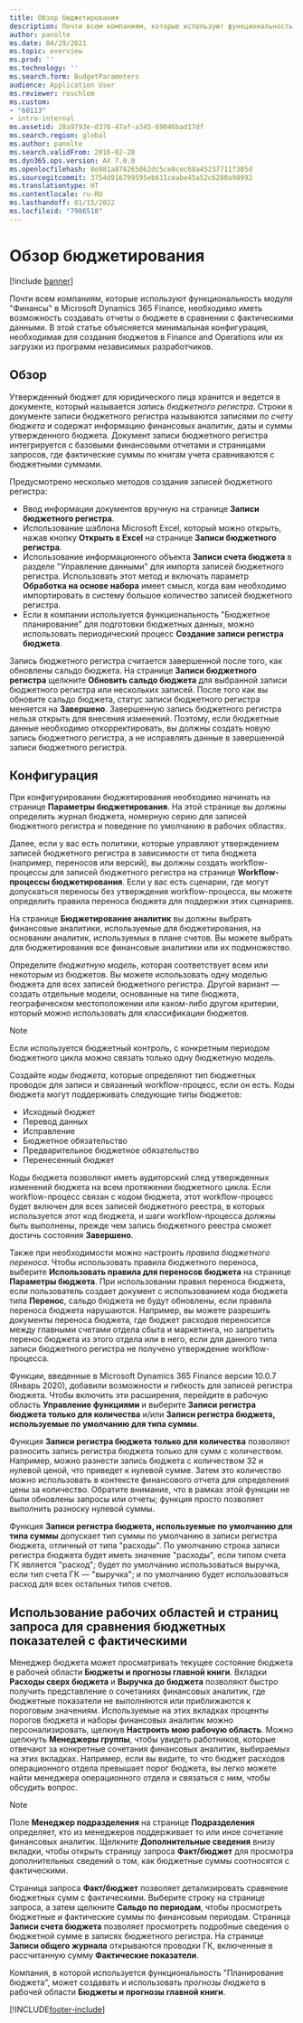 ```yaml
---
title: Обзор бюджетирования
description: Почти всем компаниям, которые используют функциональность модуля "Финансы" в Microsoft Dynamics 365 Finance, необходимо иметь возможность создавать отчеты о бюджете в сравнении с фактическими данными. В этой статье объясняется минимальная конфигурация, необходимая для создания бюджетов в Finance and Operations или их загрузки из программ независимых разработчиков.
author: panolte
ms.date: 04/29/2021
ms.topic: overview
ms.prod: ''
ms.technology: ''
ms.search.form: BudgetParameters
audience: Application User
ms.reviewer: roschlom
ms.custom:
- "60113"
- intro-internal
ms.assetid: 28a9793e-d376-47af-a345-69046bad17df
ms.search.region: global
ms.author: panolte
ms.search.validFrom: 2016-02-28
ms.dyn365.ops.version: AX 7.0.0
ms.openlocfilehash: 8e881a878265062dc5ce8cec68a45237711f385d
ms.sourcegitcommit: 3754d916799595eb611ceabe45a52c6280a98992
ms.translationtype: HT
ms.contentlocale: ru-RU
ms.lasthandoff: 01/15/2022
ms.locfileid: "7986518"
---
```

# <a name="budgeting-overview"></a>Обзор бюджетирования

[!include [banner](../includes/banner.md)]

Почти всем компаниям, которые используют функциональность модуля "Финансы" в Microsoft Dynamics 365 Finance, необходимо иметь возможность создавать отчеты о бюджете в сравнении с фактическими данными. В этой статье объясняется минимальная конфигурация, необходимая для создания бюджетов в Finance and Operations или их загрузки из программ независимых разработчиков.

## <a name="overview"></a>Обзор

Утвержденный бюджет для юридического лица хранится и ведется в документе, который называется *запись бюджетного регистра*. Строки в документе записи бюджетного регистра называются записями *по счету бюджета* и содержат информацию финансовых аналитик, даты и суммы утвержденного бюджета. Документ записи бюджетного регистра интегрируется с базовыми финансовыми отчетами и страницами запросов, где фактические суммы по книгам учета сравниваются с бюджетными суммами. 

Предусмотрено несколько методов создания записей бюджетного регистра:

-   Ввод информации документов вручную на странице **Записи бюджетного регистра**.
-   Использование шаблона Microsoft Excel, который можно открыть, нажав кнопку **Открыть в Excel** на странице **Записи бюджетного регистра**.
-   Использование информационного объекта **Записи счета бюджета** в разделе "Управление данными" для импорта записей бюджетного регистра. Использовать этот метод и включать параметр **Обработка на основе набора** имеет смысл, когда вам необходимо импортировать в систему большое количество записей бюджетного регистра.
-   Если в компании используется функциональность "Бюджетное планирование" для подготовки бюджетных данных, можно использовать периодический процесс **Создание записи регистра бюджета**.

Запись бюджетного регистра считается завершенной после того, как обновлены сальдо бюджета. На странице **Записи бюджетного регистра** щелкните **Обновить сальдо бюджета** для выбранной записи бюджетного регистра или нескольких записей. После того как вы обновите сальдо бюджета, статус записи бюджетного регистра меняется на **Завершено**. Завершенную запись бюджетного регистра нельзя открыть для внесения изменений. Поэтому, если бюджетные данные необходимо откорректировать, вы должны создать новую запись бюджетного регистра, а не исправлять данные в завершенной записи бюджетного регистра.

## <a name="configuration"></a>Конфигурация
При конфигурировании бюджетирования необходимо начинать на странице **Параметры бюджетирования**. На этой странице вы должны определить журнал бюджета, номерную серию для записей бюджетного регистра и поведение по умолчанию в рабочих областях.

Далее, если у вас есть политики, которые управляют утверждением записей бюджетного регистра в зависимости от типа бюджета (например, переносов или версий), вы должны создать workflow-процессы для записей бюджетного регистра на странице **Workflow-процессы бюджетирования**. Если у вас есть сценарии, где могут допускаться переносы без утверждения workflow-процесса, вы можете определить правила переноса бюджета для поддержки этих сценариев. 

На странице **Бюджетирование аналитик** вы должны выбрать финансовые аналитики, используемые для бюджетирования, на основании аналитик, используемых в плане счетов. Вы можете выбрать для бюджетирования все финансовые аналитики или их подмножество.

Определите *бюджетную модель*, которая соответствует всем или некоторым из бюджетов. Вы можете использовать одну моделью бюджета для всех записей бюджетного регистра. Другой вариант — создать отдельные модели, основанные на типе бюджета, географическом местоположении или каком-либо другом критерии, который можно использовать для классификации бюджетов. 

> [!NOTE] 
> Если используется бюджетный контроль, с конкретным периодом бюджетного цикла можно связать только одну бюджетную модель. 

Создайте *коды бюджета*, которые определяют тип бюджетных проводок для записи и связанный workflow-процесс, если он есть. Коды бюджета могут поддерживать следующие типы бюджетов:

-   Исходный бюджет
-   Перевод данных
-   Исправление
-   Бюджетное обязательство
-   Предварительное бюджетное обязательство
-   Перенесенный бюджет

Коды бюджета позволяют иметь аудиторский след утвержденных изменений бюджета на всем протяжении бюджетного цикла. Если workflow-процесс связан с кодом бюджета, этот workflow-процесс будет включен для всех записей бюджетного реестра, в которых используется этот код бюджета, и шаги workflow-процесса должны быть выполнены, прежде чем запись бюджетного реестра сможет достичь состояния **Завершено**.  

Также при необходимости можно настроить *правила бюджетного переноса*. Чтобы использовать правила бюджетного переноса, выберите **Использовать правила для переносов бюджета** на странице **Параметры бюджета**. При использовании правил переноса бюджета, если пользователь создает документ с использованием кода бюджета типа **Перенос**, сальдо бюджета не будут обновлены, если правила переноса бюджета нарушаются. Например, вы можете разрешить документы переноса бюджета, где бюджет расходов переносится между главными счетами отдела сбыта и маркетинга, но запретить перенос бюджета из этого отдела или в него, если для данного типа записи бюджетного регистра не получено утверждение workflow-процесса.

Функции, введенные в Microsoft Dynamics 365 Finance версии 10.0.7 (Январь 2020), добавили возможности и гибкость для записей регистра бюджета. Чтобы включить эти расширения, перейдите в рабочую область **Управление функциями** и выберите **Записи регистра бюджета только для количества** и/или **Записи регистра бюджета, используемые по умолчанию для типа суммы**.

Функция **Записи регистра бюджета только для количества** позволяют разносить запись регистра бюджета только для сумм с количеством. Например, можно разнести запись бюджета с количеством 32 и нулевой ценой, что приведет к нулевой сумме. Затем это количество можно использовать в контексте финансового отчета для определения цены за количество. Обратите внимание, что в рамках этой функции не были обновлены запросы или отчеты; функция просто позволяет выполнить разноску нулевой суммы.

Функция **Записи регистра бюджета, используемые по умолчанию для типа суммы** допускает тип суммы по умолчанию в записи регистра бюджета, отличный от типа "расходы". По умолчанию строка записи регистра бюджета будет иметь значение "расходы", если типом счета ГК является "расход"; будет по умолчанию использоваться выручка, если тип счета ГК — "выручка"; и по умолчанию будет использоваться расход для всех остальных типов счетов.

## <a name="using-workspaces-and-inquiry-pages-to-track-budget-vs-actuals"></a>Использование рабочих областей и страниц запроса для сравнения бюджетных показателей с фактическими
Менеджер бюджета может просматривать текущее состояние бюджета в рабочей области **Бюджеты и прогнозы главной книги**. Вкладки **Расходы сверх бюджета** и **Выручка до бюджета** позволяют быстро получить представление о сочетаниях финансовых аналитик, где бюджетные показатели не выполняются или приближаются к пороговым значениям. Используемые на этих вкладках проценты порогов бюджета и наборы финансовых аналитик можно персонализировать, щелкнув **Настроить мою рабочую область**. Можно щелкнуть **Менеджеры группы**, чтобы увидеть работников, которые отвечают за конкретные сочетания финансовых аналитик, выбираемых на этих вкладках. Например, если вы видите, то что бюджет расходов операционного отдела превышает порог бюджета, вы легко можете найти менеджера операционного отдела и связаться с ним, чтобы обсудить вопрос. 

> [!NOTE] 
> Поле **Менеджер подразделения** на странице **Подразделения** определяет, кто из менеджеров поддерживает то или иное сочетание финансовых аналитик. Щелкните **Дополнительные сведения** внизу вкладки, чтобы открыть страницу запроса **Факт/бюджет** для просмотра дополнительных сведений о том, как бюджетные суммы соотносятся с фактическими. 

Страница запроса **Факт/бюджет** позволяет детализировать сравнение бюджетных сумм с фактическими. Выберите строку на странице запроса, а затем щелкните **Сальдо по периодам**, чтобы просмотреть бюджетные и фактические суммы по финансовым периодам. Страница **Записи счета бюджета** позволяет просмотреть подробные сведения о бюджетной сумме в записях бюджетного регистра. На странице **Записи общего журнала** открываются проводки ГК, включенные в рассчитанную сумму **Фактические показатели**. 

Компания, в которой используется функциональность "Планирование бюджета", может создавать и использовать *прогнозы бюджета* в рабочей области **Бюджеты и прогнозы главной книги**.





[!INCLUDE[footer-include](../../includes/footer-banner.md)]
